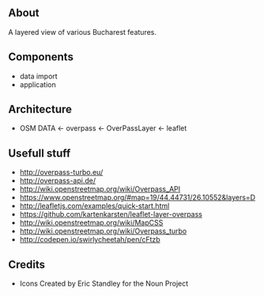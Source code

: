 About
-----------
A layered view of various Bucharest features.

Components
--------------
* data import
* application

Architecture
-------------
* OSM DATA <- overpass <- OverPassLayer <- leaflet


Usefull stuff
---------------
* http://overpass-turbo.eu/
* http://overpass-api.de/
* http://wiki.openstreetmap.org/wiki/Overpass_API
* https://www.openstreetmap.org/#map=19/44.44731/26.10552&layers=D
* http://leafletjs.com/examples/quick-start.html
* https://github.com/kartenkarsten/leaflet-layer-overpass
* http://wiki.openstreetmap.org/wiki/MapCSS
* http://wiki.openstreetmap.org/wiki/Overpass_turbo
* http://codepen.io/swirlycheetah/pen/cFtzb


Credits
------------
* Icons Created by Eric Standley for the Noun Project
